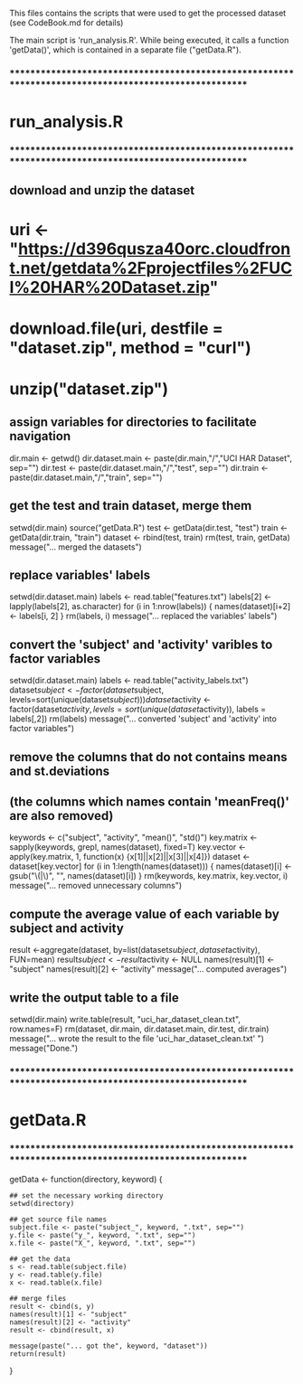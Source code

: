 
This files contains the scripts that were used to get the processed dataset (see CodeBook.md for details)

The main script is 'run_analysis.R'. While being executed, it calls a function 'getData()', which is contained in a separate file ("getData.R").



### *****************************************************************************************************
#                                  run_analysis.R
### *****************************************************************************************************

## download and unzip the dataset
# uri <- "https://d396qusza40orc.cloudfront.net/getdata%2Fprojectfiles%2FUCI%20HAR%20Dataset.zip"
# download.file(uri, destfile = "dataset.zip", method = "curl")                
# unzip("dataset.zip")

## assign variables for directories to facilitate navigation
dir.main <- getwd()
dir.dataset.main <- paste(dir.main,"/","UCI HAR Dataset", sep="")
dir.test <- paste(dir.dataset.main,"/","test", sep="")
dir.train <- paste(dir.dataset.main,"/","train", sep="")

## get the test and train dataset, merge them
setwd(dir.main)
source("getData.R")
test <- getData(dir.test, "test")
train <- getData(dir.train, "train")
dataset <- rbind(test, train)
rm(test, train, getData)
message("... merged the datasets")

## replace variables' labels
setwd(dir.dataset.main)
labels <- read.table("features.txt")
labels[2] <- lapply(labels[2], as.character)
for (i in 1:nrow(labels)) {
    names(dataset)[i+2] <- labels[i, 2]
}
rm(labels, i)
message("... replaced the variables' labels")

## convert the 'subject' and 'activity' varibles to factor variables
setwd(dir.dataset.main)
labels <- read.table("activity_labels.txt")
dataset$subject <- factor(dataset$subject, levels=sort(unique(dataset$subject)))
dataset$activity <- factor(dataset$activity, levels=sort(unique(dataset$activity)), labels = labels[,2])
rm(labels)
message("... converted 'subject' and 'activity' into factor variables")

## remove the columns that do not contains means and st.deviations
## (the columns which names contain 'meanFreq()' are also removed) 
keywords <- c("subject", "activity", "mean()", "std()")
key.matrix <- sapply(keywords, grepl, names(dataset), fixed=T)
key.vector <- apply(key.matrix, 1, function(x) {x[1]||x[2]||x[3]||x[4]})
dataset <- dataset[key.vector]
for (i in 1:length(names(dataset))) {
    names(dataset)[i] <- gsub("\\(|\\)", "", names(dataset)[i])
}
rm(keywords, key.matrix, key.vector, i)
message("... removed unnecessary columns")

## compute the average value of each variable by subject and activity
result <-aggregate(dataset, by=list(dataset$subject, dataset$activity), FUN=mean)
result$subject <- result$activity <- NULL
names(result)[1] <- "subject"
names(result)[2] <- "activity"
message("... computed averages")

## write the output table to a file
setwd(dir.main)
write.table(result, "uci_har_dataset_clean.txt", row.names=F)
rm(dataset, dir.main, dir.dataset.main, dir.test, dir.train)
message("... wrote the result to the file 'uci_har_dataset_clean.txt' ")
message("Done.")
 

### *****************************************************************************************************
#                                  getData.R
### *****************************************************************************************************
 
getData <- function(directory, keyword) {
    
    ## set the necessary working directory
    setwd(directory)
    
    ## get source file names
    subject.file <- paste("subject_", keyword, ".txt", sep="")
    y.file <- paste("y_", keyword, ".txt", sep="")
    x.file <- paste("X_", keyword, ".txt", sep="")
    
    ## get the data
    s <- read.table(subject.file)
    y <- read.table(y.file)
    x <- read.table(x.file)
    
    ## merge files
    result <- cbind(s, y)
    names(result)[1] <- "subject"
    names(result)[2] <- "activity"
    result <- cbind(result, x)
    
    message(paste("... got the", keyword, "dataset"))
    return(result)
}

 
